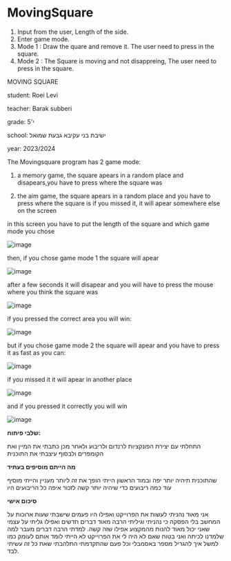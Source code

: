 # MovingSquare
1. Input from the user, Length of the side.
2. Enter game mode.
3. Mode 1 : Draw the quare and remove it. The user need to press in the square.
4. Mode 2 : The Square is moving and not disappreing, The user need to press in the square.
 













MOVING SQUARE

student: Roei Levi

teacher: Barak subberi

grade: י'5

school:  ישיבת בני עקיבא גבעת שמואל  

year:  2023/2024



The Movingsquare program has 2 game mode:

1. a memory game, the square apears in a random place and disapears,you have to press where the square was

2. the aim game, the square apears in a random place and you have to press where the square is if you missed it, it will apear somewhere else on the screen



in this screen you have to put the length of the square and which game mode you chose 

![image](https://github.com/baraksu/MovingSquare/assets/167134517/6eedafc2-57da-436b-bedc-1fa2e17d0a40)



then, if you chose game mode 1 the square will apear

![image](https://github.com/baraksu/MovingSquare/assets/167134517/04448850-1c97-45fb-a447-0b900fe1a144)

after a few seconds it will disapear and you will have to press the mouse where you think the square was

![image](https://github.com/baraksu/MovingSquare/assets/167134517/a06e1b97-d613-440e-8579-c38dbbf6c1c0)

if you pressed the correct area you will win:

![image](https://github.com/baraksu/MovingSquare/assets/167134517/cefe654e-2e7d-4e7d-b799-7b68175b0e65)



but if you chose game mode 2 the square will apear and you have to press it as fast as you can:

![image](https://github.com/baraksu/MovingSquare/assets/167134517/0406b023-5cd3-47e1-8c28-a2003bda67d6)

if you missed it it will apear in another place

![image](https://github.com/baraksu/MovingSquare/assets/167134517/f82c4337-b813-4c82-ab5e-aaca9a8e4a81)

and if you pressed it correctly you will win

![image](https://github.com/baraksu/MovingSquare/assets/167134517/cefe654e-2e7d-4e7d-b799-7b68175b0e65)




**שלבי פיתוח:**


התחלתי עם יצירת הפונקציות לרנדום ולריבוע ולאחר מכן כתבתי את המיין ואת הקומפרים ולבסוף עיצבתי את התוכנית 


**מה הייתם מוסיפים בעתיד**


  שהתוכנית תיהיה יותר יפה ובמוד הראשון הייתי הופך את זה ליותר מעניין והייתי מוסיף עוד כמה ריבועים כדי שיהיה יותר קשה לזכור איפה כל הריבועים היו

  **סיכום אישי**

  אני מאוד נהניתי לעשות את הפרוייקט ואפילו היו פעמים שישבתי שעות ארוכות על המחשב בלי הפסקה כי נהניתי וגיליתי הרבה מאוד דברים חדשים ואפילו גליתי על עצמי שאני יכול מאוד להנות מהמקצוע אפילו שזה קשה.
  למדתי הרבה דברים מעבר למה שלמדנו לכיתה ואני בטוח שאם לא היה לי את הפרוייקט לא הייתי לומד אותם לעומק כמו למשל איך להגריל מספר באסמבלי 
  וכל פעם שהתקדמתי התלהבתי שאת כל זה עשיתי לבד.

  








